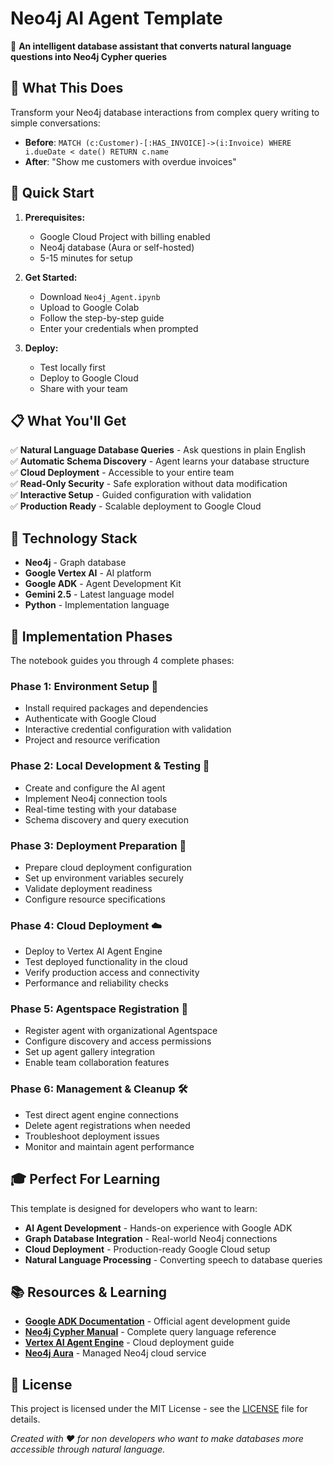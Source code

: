 # Neo4j AI Agent Template

🤖 **An intelligent database assistant that converts natural language questions into Neo4j Cypher queries**

## 🎯 What This Does

Transform your Neo4j database interactions from complex query writing to simple conversations:

- **Before**: `MATCH (c:Customer)-[:HAS_INVOICE]->(i:Invoice) WHERE i.dueDate < date() RETURN c.name`
- **After**: "Show me customers with overdue invoices"

## 🚀 Quick Start

1. **Prerequisites:**
   - Google Cloud Project with billing enabled
   - Neo4j database (Aura or self-hosted)
   - 5-15 minutes for setup

2. **Get Started:**
   - Download `Neo4j_Agent.ipynb` 
   - Upload to Google Colab
   - Follow the step-by-step guide
   - Enter your credentials when prompted

3. **Deploy:**
   - Test locally first
   - Deploy to Google Cloud
   - Share with your team

## 📋 What You'll Get

✅ **Natural Language Database Queries** - Ask questions in plain English  
✅ **Automatic Schema Discovery** - Agent learns your database structure  
✅ **Cloud Deployment** - Accessible to your entire team  
✅ **Read-Only Security** - Safe exploration without data modification  
✅ **Interactive Setup** - Guided configuration with validation  
✅ **Production Ready** - Scalable deployment to Google Cloud  

## 🔧 Technology Stack

- **Neo4j** - Graph database
- **Google Vertex AI** - AI platform
- **Google ADK** - Agent Development Kit  
- **Gemini 2.5** - Latest language model
- **Python** - Implementation language

## 📝 Implementation Phases

The notebook guides you through 4 complete phases:

### Phase 1: Environment Setup 🔧
- Install required packages and dependencies
- Authenticate with Google Cloud
- Interactive credential configuration with validation
- Project and resource verification

### Phase 2: Local Development & Testing 🧪
- Create and configure the AI agent
- Implement Neo4j connection tools
- Real-time testing with your database
- Schema discovery and query execution

### Phase 3: Deployment Preparation 🎯
- Prepare cloud deployment configuration
- Set up environment variables securely
- Validate deployment readiness
- Configure resource specifications

### Phase 4: Cloud Deployment ☁️
- Deploy to Vertex AI Agent Engine
- Test deployed functionality in the cloud
- Verify production access and connectivity
- Performance and reliability checks

### Phase 5: Agentspace Registration 🏢
- Register agent with organizational Agentspace
- Configure discovery and access permissions
- Set up agent gallery integration
- Enable team collaboration features

### Phase 6: Management & Cleanup 🛠️
- Test direct agent engine connections
- Delete agent registrations when needed
- Troubleshoot deployment issues
- Monitor and maintain agent performance

## 🎓 Perfect For Learning

This template is designed for developers who want to learn:

- **AI Agent Development** - Hands-on experience with Google ADK
- **Graph Database Integration** - Real-world Neo4j connections
- **Cloud Deployment** - Production-ready Google Cloud setup
- **Natural Language Processing** - Converting speech to database queries

## 📚 Resources & Learning

- **[Google ADK Documentation](https://google.github.io/adk-docs/)** - Official agent development guide
- **[Neo4j Cypher Manual](https://neo4j.com/docs/cypher-manual/)** - Complete query language reference
- **[Vertex AI Agent Engine](https://google.github.io/adk-docs/deploy/agent-engine/)** - Cloud deployment guide
- **[Neo4j Aura](https://neo4j.com/cloud/aura/)** - Managed Neo4j cloud service


## 📄 License

This project is licensed under the MIT License - see the [LICENSE](LICENSE) file for details.

*Created with ❤️ for non developers who want to make databases more accessible through natural language.*
